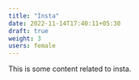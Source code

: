 ```yaml
---
title: "Insta"
date: 2022-11-14T17:40:11+05:30
draft: true
weight: 3
users: female
---
```


This is some content related to insta.